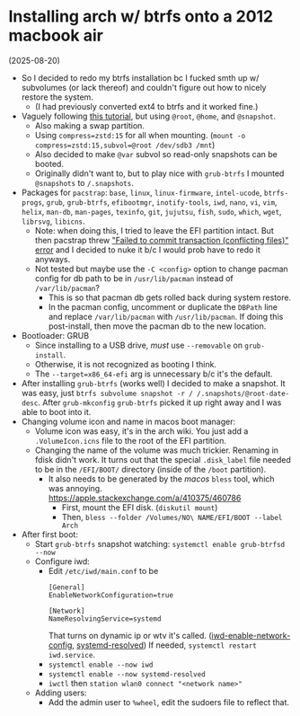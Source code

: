 # Installing arch w/ btrfs onto a 2012 macbook air

(2025-08-20)

- So I decided to redo my btrfs installation bc I fucked smth up w/ subvolumes
  (or lack thereof) and couldn't figure out how to nicely restore the system.
  - (I had previously converted ext4 to btrfs and it worked fine.)
- Vaguely following [this tutorial](btrfs-tutorial), but using `@root`, `@home`,
  and `@snapshot`.
  - Also making a swap partition.
  - Using `compress=zstd:15` for all when mounting.
    (`mount -o compress=zstd:15,subvol=@root /dev/sdb3 /mnt`)
  - Also decided to make `@var` subvol so read-only snapshots can be booted.
  - Originally didn't want to, but to play nice with `grub-btrfs` I mounted
    `@snapshots` to `/.snapshots`.
- Packages for `pacstrap`: `base`, `linux`, `linux-firmware`, `intel-ucode`,
  `btrfs-progs`, `grub`, `grub-btrfs`, `efibootmgr`, `inotify-tools`, `iwd`,
  `nano`, `vi`, `vim`, `helix`, `man-db`, `man-pages`, `texinfo`, `git`,
  `jujutsu`, `fish`, `sudo`, `which`, `wget`, `librsvg`, `libicns`.
  - Note: when doing this, I tried to leave the EFI partition intact. But then
    pacstrap threw ["Failed to commit transaction (conflicting files)" error](
    pacman-conflicting-files)
    and I decided to nuke it b/c I would prob have to redo it anyways.
  - Not tested but maybe use the `-C <config>` option to change pacman config
    for db path to be in `/usr/lib/pacman` instead of `/var/lib/pacman`?
    - This is so that pacman db gets rolled back during system restore.
    - In the pacman config, uncomment or duplicate the `DBPath` line and replace
      `/var/lib/pacman` with `/usr/lib/pacman`. If doing this post-install,
      then move the pacman db to the new location.
- Bootloader: GRUB
  - Since installing to a USB drive, *must* use `--removable` on `grub-install`.
  - Otherwise, it is not recognized as booting I think.
  - The `--target=x86_64-efi` arg is unnecessary b/c it's the default.
- After installing `grub-btrfs` (works well) I decided to make a snapshot.
  It was easy, just `btrfs subvolume snapshot -r / /.snapshots/@root-date-desc`.
  After `grub-mkconfig` `grub-btrfs` picked it up right away and I was able to
  boot into it.
- Changing volume icon and name in macos boot manager:
  - Volume icon was easy, it's in the arch wiki. You just add a
    `.VolumeIcon.icns` file to the root of the EFI partition.
  - Changing the name of the volume was much trickier. Renaming in fdisk didn't
    work. It turns out that the special `.disk_label` file needed to be in the
    `/EFI/BOOT/` directory (inside of the `/boot` partition).
    - It also needs to be generated by the *macos* `bless` tool, which was
      annoying. <https://apple.stackexchange.com/a/410375/460786>
      - First, mount the EFI disk. (`diskutil mount`)
      - Then, `bless --folder /Volumes/NO\ NAME/EFI/BOOT --label Arch`
- After first boot:
  - Start `grub-btrfs` snapshot watching: `systemctl enable grub-btrfsd --now`
  - Configure iwd:
    - Edit `/etc/iwd/main.conf` to be
      ```
      [General]
      EnableNetworkConfiguration=true

      [Network] 
      NameResolvingService=systemd
      ```
      That turns on dynamic ip or wtv it's called. ([iwd-enable-network-config],
      [systemd-resolved]) If needed, `systemctl restart iwd.service`.
    - `systemctl enable --now iwd`
    - `systemctl enable --now systemd-resolved`
    - `iwctl` then `station wlan0 connect "<network name>"`
  - Adding users:
    - Add the admin user to `%wheel`, edit the sudoers file to reflect that.

[btrfs-tutorial]: https://ramsdenj.com/posts/2016-04-05-using-btrfs-for-easy-backup-and-rollback/
[pacman-conflicting-files]: https://wiki.archlinux.org/title/Pacman#%22Failed_to_commit_transaction_(conflicting_files)%22_error
[iwd-enable-network-config]: https://wiki.archlinux.org/title/Iwd#Enable_built-in_network_configuration
[systemd-resolved]: https://wiki.archlinux.org/title/Systemd-resolved
